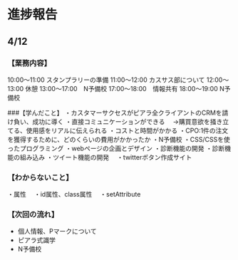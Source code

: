 # 進捗報告
## 4/12

### 【業務内容】
10:00〜11:00 スタンプラリーの準備
11:00〜12:00 カスサス部について
12:00〜13:00 休憩
13:00〜17:00　N予備校 
17:00〜18:00　情報共有
18:00〜19:00 N予備校

###【学んだこと】
・カスタマーサクセスがピアラ全クライアントのCRMを請け負い、成功に導く
・直接コミュニケーションができる
　→購買意欲を掻き立てる、使用感をリアルに伝えられる
・コストと時間がかかる
・CPO:1件の注文を獲得するために、どのくらいの費用がかかったか
・N予備校
    ・CSS/CSSを使ったプログラミング
    ・webページの企画とデザイン
    ・診断機能の開発
    ・診断機能の組み込み
    ・ツイート機能の開発
    　・twitterボタン作成サイト

### 【わからないこと】
・属性
　・id属性、class属性　
・setAttribute

### 【次回の流れ】
- 個人情報、Pマークについて
- ピアラ式識学
- N予備校